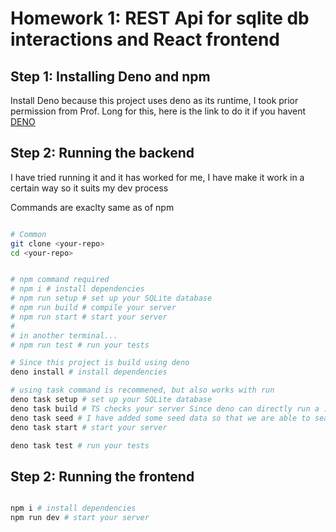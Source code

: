 # Homework 1: REST Api for sqlite db interactions and React frontend

## Step 1: Installing Deno and npm

Install Deno because this project uses deno as its runtime, I took prior permission from Prof. Long for this, here is the link to do it if you havent
[DENO](https://deno.com)


## Step 2: Running the backend

I have tried running it and it has worked for me, I have make it work in a certain way so it suits my dev process

Commands are exaclty same as of npm

```bash

# Common
git clone <your-repo>
cd <your-repo>


# npm command required
# npm i # install dependencies
# npm run setup # set up your SQLite database
# npm run build # compile your server
# npm run start # start your server
#
# in another terminal...
# npm run test # run your tests

# Since this project is build using deno
deno install # install dependencies

# using task command is recommened, but also works with run
deno task setup # set up your SQLite database
deno task build # TS checks your server Since deno can directly run a .ts file
deno task seed # I have added some seed data so that we are able to search nicely
deno task start # start your server

deno task test # run your tests
```

## Step 2: Running the frontend


```bash

npm i # install dependencies
npm run dev # start your server
```
